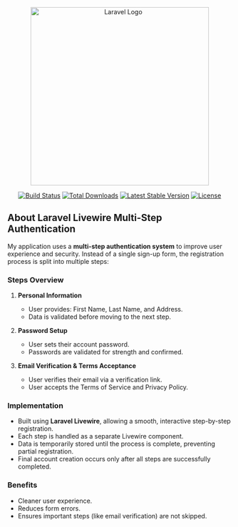 <p align="center"><a href="https://laravel.com" target="_blank"><img src="https://raw.githubusercontent.com/laravel/art/master/logo-lockup/5%20SVG/2%20CMYK/1%20Full%20Color/laravel-logolockup-cmyk-red.svg" width="400" alt="Laravel Logo"></a></p>

<p align="center">
<a href="https://github.com/laravel/framework/actions"><img src="https://github.com/laravel/framework/workflows/tests/badge.svg" alt="Build Status"></a>
<a href="https://packagist.org/packages/laravel/framework"><img src="https://img.shields.io/packagist/dt/laravel/framework" alt="Total Downloads"></a>
<a href="https://packagist.org/packages/laravel/framework"><img src="https://img.shields.io/packagist/v/laravel/framework" alt="Latest Stable Version"></a>
<a href="https://packagist.org/packages/laravel/framework"><img src="https://img.shields.io/packagist/l/laravel/framework" alt="License"></a>
</p>

## About Laravel Livewire Multi-Step Authentication

My application uses a **multi-step authentication system** to improve user experience and security. Instead of a single sign-up form, the registration process is split into multiple steps:

### Steps Overview
1. **Personal Information**
   - User provides: First Name, Last Name, and Address.
   - Data is validated before moving to the next step.

2. **Password Setup**
   - User sets their account password.
   - Passwords are validated for strength and confirmed.

3. **Email Verification & Terms Acceptance**
   - User verifies their email via a verification link.
   - User accepts the Terms of Service and Privacy Policy.

### Implementation
- Built using **Laravel Livewire**, allowing a smooth, interactive step-by-step registration.
- Each step is handled as a separate Livewire component.
- Data is temporarily stored until the process is complete, preventing partial registration.
- Final account creation occurs only after all steps are successfully completed.

### Benefits
- Cleaner user experience.
- Reduces form errors.
- Ensures important steps (like email verification) are not skipped.

